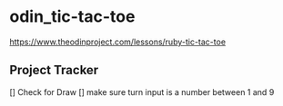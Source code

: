 # odin_tic-tac-toe
https://www.theodinproject.com/lessons/ruby-tic-tac-toe

## Project Tracker
[] Check for Draw
[] make sure turn input is a number between 1 and 9